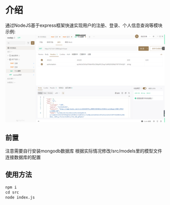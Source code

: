 # 介绍
通过NodeJS基于express框架快速实现用户的注册、登录、个人信息查询等模块
示例:
![alt](./demo/1.png)

## 前置
注意需要自行安装mongodb数据库
根据实际情况修改/src/models里的模型文件连接数据库的配置

## 使用方法
```shell
npm i
cd src
node index.js

